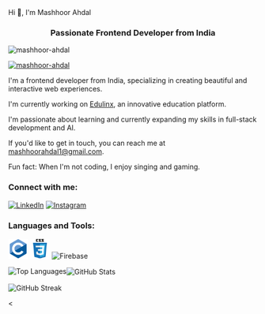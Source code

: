 <!DOCTYPE html>
<html lang="en">
<head>
<meta charset="UTF-8">
<meta name="viewport" content="width=device-width, initial-scale=1.0">
<meta name="description" content="Mashhoor Ahdal - Passionate Frontend Developer from India, mashhoor ahdal " >
<meta name="keywords" content ="mashhoor ahdal, github of mashhoor ahdal >
<title>Mashhoor Ahdal - Frontend Developer</title>



</head>
<body>

<h1 align="center">Hi 👋, I'm Mashhoor Ahdal</h1>
<h3 align="center">Passionate Frontend Developer from India</h3>

<p align="left"> <img src="https://komarev.com/ghpvc/?username=mashhoor-ahdal&label=Profile%20views&color=0e75b6&style=flat" alt="mashhoor-ahdal" /> </p>

<p align="left"> <a href="https://github.com/ryo-ma/github-profile-trophy"><img src="https://github-profile-trophy.vercel.app/?username=mashhoor-ahdal" alt="mashhoor-ahdal" /></a> </p>

<p align="left">I'm a frontend developer from India, specializing in creating beautiful and interactive web experiences.</p>

<p>I'm currently working on <a href="https://edulinx.vercel.app" target="_blank" rel="noopener noreferrer">Edulinx</a>, an innovative education platform.</p>

<p>I'm passionate about learning and currently expanding my skills in full-stack development and AI.</p>

<p>If you'd like to get in touch, you can reach me at <a href="mailto:mashhoorahdal1@gmail.com">mashhoorahdal1@gmail.com</a>.</p>

<p>Fun fact: When I'm not coding, I enjoy singing and gaming.</p>

<h3>Connect with me:</h3>
<p>
<a href="https://linkedin.com/in/mashhoor-ahdal" target="_blank" rel="noopener noreferrer"><img align="center" src="https://raw.githubusercontent.com/rahuldkjain/github-profile-readme-generator/master/src/images/icons/Social/linked-in-alt.svg" alt="LinkedIn" height="30" width="40" /></a>
<a href="https://instagram.com/mashhoor_ahdal" target="_blank" rel="noopener noreferrer"><img align="center" src="https://raw.githubusercontent.com/rahuldkjain/github-profile-readme-generator/master/src/images/icons/Social/instagram.svg" alt="Instagram" height="30" width="40" /></a>
</p>

<h3>Languages and Tools:</h3>
<p>
<img src="https://raw.githubusercontent.com/devicons/devicon/master/icons/c/c-original.svg" alt="C" width="40" height="40"/>
<img src="https://raw.githubusercontent.com/devicons/devicon/master/icons/css3/css3-original-wordmark.svg" alt="CSS3" width="40" height="40"/>
<img src="https://www.vectorlogo.zone/logos/firebase/firebase-icon.svg" alt="Firebase" width="40" height="40"/>
<!-- Add more icons here -->
</p>

<p><img align="left" src="https://github-readme-stats.vercel.app/api/top-langs?username=mashhoor-ahdal&show_icons=true&locale=en&layout=compact" alt="Top Languages" /></p>

<p><img align="center" src="https://github-readme-stats.vercel.app/api?username=mashhoor-ahdal&show_icons=true&locale=en" alt="GitHub Stats" /></p>

<p><img align="center" src="https://github-readme-streak-stats.herokuapp.com/?user=mashhoor-ahdal" alt="GitHub Streak" /></p>

<

</body>
</html>
